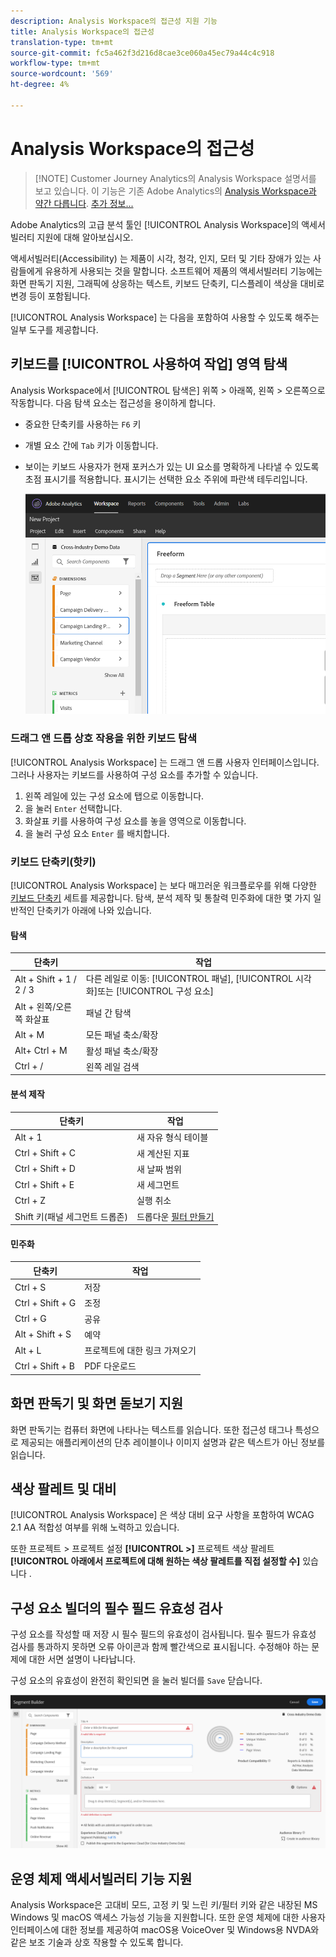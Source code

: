 ```yaml
---
description: Analysis Workspace의 접근성 지원 기능
title: Analysis Workspace의 접근성
translation-type: tm+mt
source-git-commit: fc5a462f3d216d8cae3ce060a45ec79a44c4c918
workflow-type: tm+mt
source-wordcount: '569'
ht-degree: 4%

---
```



# Analysis Workspace의 접근성

>[!NOTE] Customer Journey Analytics의 Analysis Workspace 설명서를 보고 있습니다. 이 기능은 기존 Adobe Analytics의 [Analysis Workspace과 약간 다릅니다](https://docs.adobe.com/content/help/ko-KR/analytics/analyze/analysis-workspace/home.html). [추가 정보...](/help/getting-started/cja-aa.md)

Adobe Analytics의 고급 분석 툴인 [!UICONTROL Analysis Workspace]의 액세서빌러티 지원에 대해 알아보십시오.

액세서빌러티(Accessibility) 는 제품이 시각, 청각, 인지, 모터 및 기타 장애가 있는 사람들에게 유용하게 사용되는 것을 말합니다. 소프트웨어 제품의 액세서빌러티 기능에는 화면 판독기 지원, 그래픽에 상응하는 텍스트, 키보드 단축키, 디스플레이 색상을 대비로 변경 등이 포함됩니다.

[!UICONTROL Analysis Workspace] 는 다음을 포함하여 사용할 수 있도록 해주는 일부 도구를 제공합니다.

## 키보드를 [!UICONTROL 사용하여 작업] 영역 탐색

Analysis Workspace에서 [!UICONTROL 탐색은] 위쪽 > 아래쪽, 왼쪽 > 오른쪽으로 작동합니다. 다음 탐색 요소는 접근성을 용이하게 합니다.

* 중요한 단축키를 사용하는 `F6` 키
* 개별 요소 간에 `Tab` 키가 이동합니다.
* 보이는 키보드 사용자가 현재 포커스가 있는 UI 요소를 명확하게 나타낼 수 있도록 초점 표시기를 적용합니다. 표시기는 선택한 요소 주위에 파란색 테두리입니다.

   ![초점 표시기](assets/focus-indicator.png)

### 드래그 앤 드롭 상호 작용을 위한 키보드 탐색

[!UICONTROL Analysis Workspace] 는 드래그 앤 드롭 사용자 인터페이스입니다. 그러나 사용자는 키보드를 사용하여 구성 요소를 추가할 수 있습니다.

1. 왼쪽 레일에 있는 구성 요소에 탭으로 이동합니다.
1. 을 눌러 `Enter` 선택합니다.
1. 화살표 키를 사용하여 구성 요소를 놓을 영역으로 이동합니다.
1. 을 눌러 구성 요소 `Enter` 를 배치합니다.

### 키보드 단축키(핫키)

[!UICONTROL Analysis Workspace] 는 보다 매끄러운 워크플로우를 위해 다양한 [키보드 단축키](/help/analysis-workspace/build-workspace-project/fa-shortcut-keys.md) 세트를 제공합니다. 탐색, 분석 제작 및 통찰력 민주화에 대한 몇 가지 일반적인 단축키가 아래에 나와 있습니다.

#### 탐색

| 단축키 | 작업 |
|---|---|
| Alt + Shift + 1 / 2 / 3 | 다른 레일로 이동: [!UICONTROL 패널], [!UICONTROL 시각화]또는 [!UICONTROL 구성 요소] |
| Alt + 왼쪽/오른쪽 화살표 | 패널 간 탐색 |
| Alt + M | 모든 패널 축소/확장 |
| Alt+ Ctrl + M | 활성 패널 축소/확장 |
| Ctrl + / | 왼쪽 레일 검색 |

#### 분석 제작

| 단축키 | 작업 |
|---|---|
| Alt + 1 | 새 자유 형식 테이블 |
| Ctrl + Shift + C | 새 계산된 지표 |
| Ctrl + Shift + D | 새 날짜 범위 |
| Ctrl + Shift + E | 새 세그먼트 |
| Ctrl + Z | 실행 취소 |
| Shift 키(패널 세그먼트 드롭존) | 드롭다운 [필터 만들기](https://docs.adobe.com/content/help/en/analytics-learn/tutorials/analysis-workspace/using-panels/using-drop-down-filters.html) |

#### 민주화

| 단축키 | 작업 |
|---|---|
| Ctrl + S | 저장 |
| Ctrl + Shift + G | 조정 |
| Ctrl + G | 공유 |
| Alt + Shift + S | 예약 |
| Alt + L | 프로젝트에 대한 링크 가져오기 |
| Ctrl + Shift + B | PDF 다운로드 |

## 화면 판독기 및 화면 돋보기 지원

화면 판독기는 컴퓨터 화면에 나타나는 텍스트를 읽습니다. 또한 접근성 태그나 특성으로 제공되는 애플리케이션의 단추 레이블이나 이미지 설명과 같은 텍스트가 아닌 정보를 읽습니다.

## 색상 팔레트 및 대비

[!UICONTROL Analysis Workspace] 은 색상 대비 요구 사항을 포함하여 WCAG 2.1 AA 적합성 여부를 위해 노력하고 있습니다.

또한 프로젝트 > 프로젝트 설정 **[!UICONTROL >]** 프로젝트 색상 팔레트 **[!UICONTROL 아래에서 프로젝트에 대해 원하는 색상 팔레트를 직접 설정할 수]** 있습니다 [](/help/analysis-workspace/build-workspace-project/color-palettes.md).

## 구성 요소 빌더의 필수 필드 유효성 검사

구성 요소를 작성할 때 저장 시 필수 필드의 유효성이 검사됩니다. 필수 필드가 유효성 검사를 통과하지 못하면 오류 아이콘과 함께 빨간색으로 표시됩니다. 수정해야 하는 문제에 대한 서면 설명이 나타납니다.

구성 요소의 유효성이 완전히 확인되면 을 눌러 빌더를 `Save` 닫습니다.

![오류 유효성 검사](assets/error-validation.png)

## 운영 체제 액세서빌러티 기능 지원

Analysis Workspace은 고대비 모드, 고정 키 및 느린 키/필터 키와 같은 내장된 MS Windows 및 macOS 액세스 가능성 기능을 지원합니다. 또한 운영 체제에 대한 사용자 인터페이스에 대한 정보를 제공하여 macOS용 VoiceOver 및 Windows용 NVDA와 같은 보조 기술과 상호 작용할 수 있도록 합니다.
